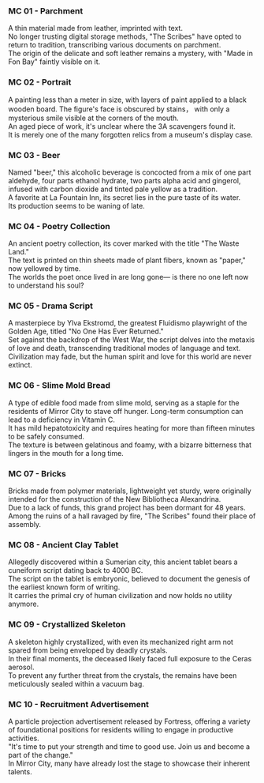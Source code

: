 ### MC 01 - Parchment
A thin material made from leather, imprinted with text. <br>
No longer trusting digital storage methods, "The Scribes" have opted to return to tradition, transcribing various documents on parchment. <br>
The origin of the delicate and soft leather remains a mystery, with "Made in Fon Bay" faintly visible on it.

### MC 02 - Portrait
A painting less than a meter in size, with layers of paint applied to a black wooden board. The figure's face is obscured by stains， with only a mysterious smile visible at the corners of the mouth. <br> 
An aged piece of work, it's unclear where the 3A scavengers found it. <br>
It is merely one of the many forgotten relics from a museum's display case.

### MC 03 - Beer
Named "beer," this alcoholic beverage is concocted from a mix of one part aldehyde, four parts ethanol hydrate, two parts alpha acid and gingerol, infused with carbon dioxide and tinted pale yellow as a tradition. <br>
A favorite at La Fountain Inn, its secret lies in the pure taste of its water. <br>
Its production seems to be waning of late.

### MC 04 - Poetry Collection
An ancient poetry collection, its cover marked with the title "The Waste Land." <br>
The text is printed on thin sheets made of plant fibers, known as "paper," now yellowed by time. <br>
The worlds the poet once lived in are long gone— is there no one left now to understand his soul?

### MC 05 - Drama Script
A masterpiece by Ylva Ekstromd, the greatest Fluidismo playwright of the Golden Age, titled "No One Has Ever Returned." <br>
Set against the backdrop of the West War, the script delves into the metaxis of love and death, transcending traditional modes of language and text. <br>
Civilization may fade, but the human spirit and love for this world are never extinct.

### MC 06 - Slime Mold Bread
A type of edible food made from slime mold, serving as a staple for the residents of Mirror City to stave off hunger. Long-term consumption can lead to a deficiency in Vitamin C. <br>
It has mild hepatotoxicity and requires heating for more than fifteen minutes to be safely consumed. <br>
The texture is between gelatinous and foamy, with a bizarre bitterness that lingers in the mouth for a long time.

### MC 07 - Bricks 
Bricks made from polymer materials, lightweight yet sturdy, were originally intended for the construction of the New Bibliotheca Alexandrina. <br>
Due to a lack of funds, this grand project has been dormant for 48 years. <br>
Among the ruins of a hall ravaged by fire, "The Scribes" found their place of assembly.

### MC 08 - Ancient Clay Tablet
Allegedly discovered within a Sumerian city, this ancient tablet bears a cuneiform script dating back to 4000 BC. <br>
The script on the tablet is embryonic, believed to document the genesis of the earliest known form of writing. <br>
It carries the primal cry of human civilization and now holds no utility anymore.

### MC 09 - Crystallized Skeleton
A skeleton highly crystallized, with even its mechanized right arm not spared from being enveloped by deadly crystals. <br>
In their final moments, the deceased likely faced full exposure to the Ceras aerosol. <br>
To prevent any further threat from the crystals, the remains have been meticulously sealed within a vacuum bag.

### MC 10 - Recruitment Advertisement
A particle projection advertisement released by Fortress, offering a variety of foundational positions for residents willing to engage in productive activities. <br>
"It's time to put your strength and time to good use. Join us and become a part of the change." <br>
In Mirror City, many have already lost the stage to showcase their inherent talents.
